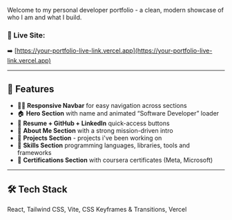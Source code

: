 Welcome to my personal developer portfolio - a clean, modern showcase of who I am and what I build.

### 🔗 Live Site:
➡️ [https://your-portfolio-live-link.vercel.app](https://your-portfolio-live-link.vercel.app)

---

## 🚀 Features

- 🧑‍💻 **Responsive Navbar** for easy navigation across sections
- 🏠 **Hero Section** with name and animated “Software Developer” loader
- 📄 **Resume + GitHub + LinkedIn** quick-access buttons
- 👤 **About Me Section** with a strong mission-driven intro
- 🧱 **Projects Section** - projects i've been working on
- 🧠 **Skills Section**  programming languages, libraries, tools and frameworks
- 🏅 **Certifications Section** with coursera certificates (Meta, Microsoft)

---

## 🛠️ Tech Stack

React, Tailwind CSS, Vite, CSS Keyframes & Transitions, Vercel
